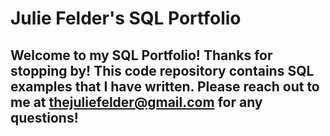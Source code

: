 # Julie Felder's SQL Portfolio

## Welcome to my SQL Portfolio! Thanks for stopping by! This code repository contains SQL examples that I have written. Please reach out to me at thejuliefelder@gmail.com for any questions! 
